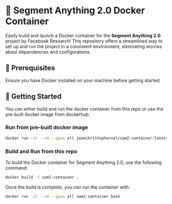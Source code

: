 # 🚀 Segment Anything 2.0 Docker Container

Easily build and launch a Docker container for the **Segment Anything 2.0** project by Facebook Research! This repository offers a streamlined way to set up and run the project in a consistent environment, eliminating worries about dependencies and configurations.

## 🔧 Prerequisites

Ensure you have Docker installed on your machine before getting started.

## 🚀 Getting Started

You can either build and run the docker container from this repo or use the pre-built docker image from dockerhub. 

### Run from pre-built docker image
```sh
docker run -it --rm --gpus all jeanchristopheruel/sam2-container:latest bash
```

### Build and Run from this repo

To build the Docker container for Segment Anything 2.0, use the following command:
```sh
docker build -t sam2-container .
```

Once the build is complete, you can run the container with: 
```sh
docker run -it --rm --gpus all sam2-container bash
```


